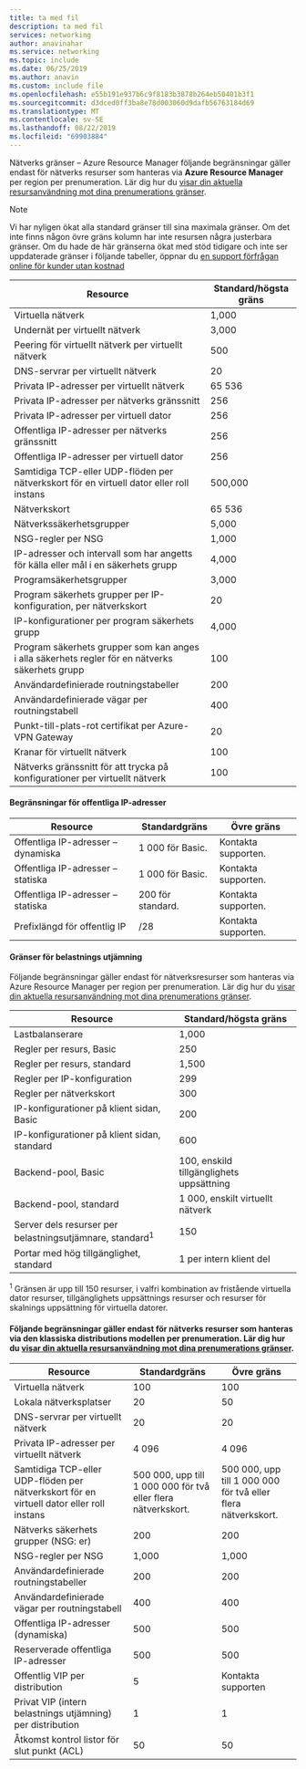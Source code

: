 ```yaml
---
title: ta med fil
description: ta med fil
services: networking
author: anavinahar
ms.service: networking
ms.topic: include
ms.date: 06/25/2019
ms.author: anavin
ms.custom: include file
ms.openlocfilehash: e55b191e937b6c9f8183b3878b264eb50401b3f1
ms.sourcegitcommit: d3dced0ff3ba8e78d003060d9dafb56763184d69
ms.translationtype: MT
ms.contentlocale: sv-SE
ms.lasthandoff: 08/22/2019
ms.locfileid: "69903884"
---
```

<a name="azure-resource-manager-virtual-networking-limits"></a>Nätverks gränser – Azure Resource Manager följande begränsningar gäller endast för nätverks resurser som hanteras via **Azure Resource Manager** per region per prenumeration. Lär dig hur du [visar din aktuella resursanvändning mot dina prenumerations gränser](../articles/networking/check-usage-against-limits.md).

> [!NOTE]
> Vi har nyligen ökat alla standard gränser till sina maximala gränser. Om det inte finns någon övre gräns kolumn har inte resursen några justerbara gränser. Om du hade de här gränserna ökat med stöd tidigare och inte ser uppdaterade gränser i följande tabeller, öppnar du [en support förfrågan online för kunder utan kostnad](../articles/azure-resource-manager/resource-manager-quota-errors.md)

| Resource | Standard/högsta gräns | 
| --- | --- |
| Virtuella nätverk |1,000 |
| Undernät per virtuellt nätverk |3,000 |
| Peering för virtuellt nätverk per virtuellt nätverk |500 |
| DNS-servrar per virtuellt nätverk |20 |
| Privata IP-adresser per virtuellt nätverk |65 536 |
| Privata IP-adresser per nätverks gränssnitt |256 |
| Privata IP-adresser per virtuell dator |256 |
| Offentliga IP-adresser per nätverks gränssnitt |256 |
| Offentliga IP-adresser per virtuell dator |256 |
| Samtidiga TCP-eller UDP-flöden per nätverkskort för en virtuell dator eller roll instans |500,000 |
| Nätverkskort |65 536 |
| Nätverkssäkerhetsgrupper |5,000 |
| NSG-regler per NSG |1,000 |
| IP-adresser och intervall som har angetts för källa eller mål i en säkerhets grupp |4,000 |
| Programsäkerhetsgrupper |3,000 |
| Program säkerhets grupper per IP-konfiguration, per nätverkskort |20 |
| IP-konfigurationer per program säkerhets grupp |4,000 |
| Program säkerhets grupper som kan anges i alla säkerhets regler för en nätverks säkerhets grupp |100 |
| Användardefinierade routningstabeller |200 |
| Användardefinierade vägar per routningstabell |400 |
| Punkt-till-plats-rot certifikat per Azure-VPN Gateway |20 |
| Kranar för virtuellt nätverk |100 |
| Nätverks gränssnitt för att trycka på konfigurationer per virtuellt nätverk |100 |

#### <a name="publicip-address"></a>Begränsningar för offentliga IP-adresser
| Resource | Standardgräns | Övre gräns |
| --- | --- | --- |
| Offentliga IP-adresser – dynamiska | 1 000 för Basic. |Kontakta supporten. |
| Offentliga IP-adresser – statiska | 1 000 för Basic. |Kontakta supporten. |
| Offentliga IP-adresser – statiska | 200 för standard.|Kontakta supporten. |
| Prefixlängd för offentlig IP | /28 | Kontakta supporten. |

#### <a name="load-balancer"></a>Gränser för belastnings utjämning
Följande begränsningar gäller endast för nätverksresurser som hanteras via Azure Resource Manager per region per prenumeration. Lär dig hur du [visar din aktuella resursanvändning mot dina prenumerations gränser](../articles/networking/check-usage-against-limits.md).

| Resource | Standard/högsta gräns |
| --- | --- |
| Lastbalanserare | 1,000 | 
| Regler per resurs, Basic | 250 |
| Regler per resurs, standard | 1,500 | 
| Regler per IP-konfiguration | 299 |
| Regler per nätverkskort | 300 |
| IP-konfigurationer på klient sidan, Basic | 200 |
| IP-konfigurationer på klient sidan, standard | 600 |
| Backend-pool, Basic | 100, enskild tillgänglighets uppsättning |
| Backend-pool, standard | 1 000, enskilt virtuellt nätverk |
| Server dels resurser per belastningsutjämnare, standard<sup>1</sup> | 150 |
| Portar med hög tillgänglighet, standard | 1 per intern klient del |

<sup>1</sup> Gränsen är upp till 150 resurser, i valfri kombination av fristående virtuella dator resurser, tillgänglighets uppsättnings resurser och resurser för skalnings uppsättning för virtuella datorer.

#### <a name="virtual-networking-limits-classic"></a>Följande begränsningar gäller endast för nätverks resurser som hanteras via den **klassiska** distributions modellen per prenumeration. Lär dig hur du [visar din aktuella resursanvändning mot dina prenumerations gränser](../articles/networking/check-usage-against-limits.md).

| Resource | Standardgräns | Övre gräns |
| --- | --- | --- |
| Virtuella nätverk |100 |100 |
| Lokala nätverksplatser |20 |50 |
| DNS-servrar per virtuellt nätverk |20 |20 |
| Privata IP-adresser per virtuellt nätverk |4 096 |4 096 |
| Samtidiga TCP-eller UDP-flöden per nätverkskort för en virtuell dator eller roll instans |500 000, upp till 1 000 000 för två eller flera nätverkskort. |500 000, upp till 1 000 000 för två eller flera nätverkskort. |
| Nätverks säkerhets grupper (NSG: er) |200 |200 |
| NSG-regler per NSG |1,000 |1,000 |
| Användardefinierade routningstabeller |200 |200 |
| Användardefinierade vägar per routningstabell |400 |400 |
| Offentliga IP-adresser (dynamiska) |500 |500 |
| Reserverade offentliga IP-adresser |500 |500 |
| Offentlig VIP per distribution |5 |Kontakta supporten |
| Privat VIP (intern belastnings utjämning) per distribution |1 |1 |
| Åtkomst kontrol listor för slut punkt (ACL) |50 |50 |
